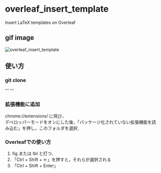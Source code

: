 # overleaf_insert_template
Insert LaTeX templates on Overleaf

## gif image
![overleaf_insert_template](https://user-images.githubusercontent.com/69344399/155386995-e2f45b4f-1659-4252-a2c4-399d144ffc25.gif)

## 使い方

### git clone
'''
'''

### 拡張機能に追加

chrome://extensions/ に飛び，  
デベロッパーモードをオンにした後，「パッケージ化されていない拡張機能を読み込む」を押し，このフォルダを選択．

### Overleafでの使い方

1. fig または tbl と打つ．
2. 「Ctrl + Shift + ←」を押すと，それらが選択される
3. 「Ctrl + Shift + Enter」
